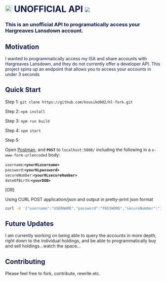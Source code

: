 # <span style="color:#0F1A48"><img src="https://upload.wikimedia.org/wikipedia/en/thumb/3/32/Hargreaves_Lansdown_logo.svg/1280px-Hargreaves_Lansdown_logo.svg.png" height="22" /> UNOFFICIAL API ![](https://github.com/jamiehaywood/hl/workflows/build/badge.svg)</span>

### <span style="color:#0F1A48">This is an unofficial API to programatically access your Hargreaves Lansdown account.</span>

## <div style="color:#0F1A48">Motivation</div>
<div style="color:#0F1A48"> I wanted to programmatically access my ISA and share accounts with Hargreaves Lansdown, and they do not currently offer a developer API. This project spins up an endpoint that allows you to access your accounts in under 3 seconds</div>

## <div style="color:#0F1A48"> Quick Start </div>
Step 1:
```git clone https://github.com/kousikd002/hl-fork.git```

Step 2: ```npm install```

Step 3: ```npm run build```

Step 4: ```npm start```

Step 5: 

Open [Postman](https://www.getpostman.com/downloads/), and **`POST`** to `localhost:5000/` including the following in a `x-www-form-urlencoded` body:

`username`:**`<yourHLusername>`**<br/>
`password`:**`<yourHLpassword>`**<br/>
`secureNumber`:**`<yourHLsecureNumber>`** <br/>
`dateOfBirth`:**`<yourDOB>`**

[OR]

Using CURL POST application/json and output in pretty-print json format

```bash 
curl -d '{"username":"USERNAME","password":"PASSWORD","secureNumber":"123456","dateOfBirth":"01012000"}' -H "Content-Type: application/json" -X POST http://localhost:3000/data | json_pp 
```


## <div style="color:#0F1A48"> Future Updates </div>
I am currently working on being able to query the accounts in more depth, right down to the individual holdings, and be able to programmatically buy and sell holdings...watch the space...

## <div style="color:#0F1A48"> Contributing </div>
Please feel free to fork, contribute, rewrite etc.
